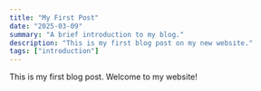 ```yaml
---
title: "My First Post"
date: "2025-03-09"
summary: "A brief introduction to my blog."
description: "This is my first blog post on my new website."
tags: ["introduction"]
---
```


This is my first blog post. Welcome to my website!